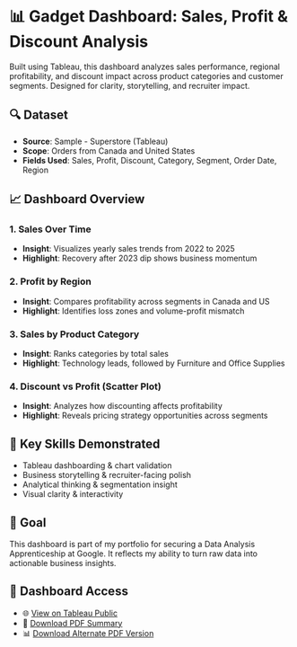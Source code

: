 # 📊 Gadget Dashboard: Sales, Profit & Discount Analysis

Built using Tableau, this dashboard analyzes sales performance, regional profitability, and discount impact across product categories and customer segments. Designed for clarity, storytelling, and recruiter impact.

## 🔍 Dataset
- **Source**: Sample - Superstore (Tableau)
- **Scope**: Orders from Canada and United States
- **Fields Used**: Sales, Profit, Discount, Category, Segment, Order Date, Region

## 📈 Dashboard Overview

### 1. Sales Over Time
- **Insight**: Visualizes yearly sales trends from 2022 to 2025
- **Highlight**: Recovery after 2023 dip shows business momentum

### 2. Profit by Region
- **Insight**: Compares profitability across segments in Canada and US
- **Highlight**: Identifies loss zones and volume-profit mismatch

### 3. Sales by Product Category
- **Insight**: Ranks categories by total sales
- **Highlight**: Technology leads, followed by Furniture and Office Supplies

### 4. Discount vs Profit (Scatter Plot)
- **Insight**: Analyzes how discounting affects profitability
- **Highlight**: Reveals pricing strategy opportunities across segments

## 🎯 Key Skills Demonstrated
- Tableau dashboarding & chart validation  
- Business storytelling & recruiter-facing polish  
- Analytical thinking & segmentation insight  
- Visual clarity & interactivity

## 🚀 Goal
This dashboard is part of my portfolio for securing a Data Analysis Apprenticeship at Google. It reflects my ability to turn raw data into actionable business insights.

## 📎 Dashboard Access

- 🌐 [View on Tableau Public](https://public.tableau.com/views/GoogledashboardRanjan/Dashboard1?:language=en-US&publish=yes&:sid=&:redirect=auth&:display_count=n&:origin=viz_share_link)
- 📄 [Download PDF Summary](https://github.com/slayerranjan/gadget-dashboard/blob/main/Dashboard%201%20(2).pdf)
- 📊 [Download Alternate PDF Version](https://github.com/slayerranjan/gadget-dashboard/blob/main/tableaudash11.pdf)


